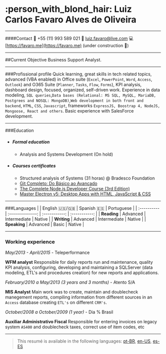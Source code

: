 # :person_with_blond_hair: Luiz Carlos Favaro Alves de Oliveira

---

####Contact
:calling: +55 (11) 993 589 021
:e-mail: luiz.favaro@live.com
:computer: [https://favaro.me](https://favaro.me) (under construction :construction:)

---

##Current Objective
Business Support Analyst.

---

###Profissional profile
Quick learning, great skills in tech related topics, advanced (VBA enabled) in Office suite (`Excel`, `PowerPoint`, `Word`, `Access`, `Outlook`) and O365 Suite (`Planner`, `Tasks`, `Flow`, `Forms`), KPI analysis, dashboard design, focused, organized, self-driven work.
Experience in data modeling, `SQL queries`,`Data bases (Relational: MS SQL, MySQL, MariaDB, Postgrees and NOSQL: MongoDB)`,`Web development in both front and backend`, `HTML`, `CSS`, `Javascript`, frameworks `ExpressJS, Boostrap 4, NodeJS, Mongoose, React and others`.
Basic experience with SalesForce development.

---

###Education

- ##### Formal education
  - Analysis and Systems Development (On hold)
- ##### Courses certificates
  - Structured analysis of Systems (31 horas) @ Bradesco Foundation
  - [Git Completo: Do Básico ao Avançado](https://www.udemy.com/certificate/UC-G9TBM6HV/)
  - [The Complete Node.js Developer Course (3rd Edition)](https://www.udemy.com/certificate/UC-F1EUNH27/)
  - [Master Electron v5: Desktop Apps with HTML, JavaScript & CSS](https://www.udemy.com/certificate/UC-3SOL87NX/)

---

###Languages
| | English :us:/:uk: | Spanish :es: | Portuguese |
| :---------- | :--------------: | :-----------: | :-----------: |
| **Reading** | Advanced | Intermediate | Native |
| **Writing** | Advanced | Intermediate | Native |
| **Speaking** | Advanced | Basic | Native |

---

### Working experience

_May/2013 - April/2015_ - Teleperformance

**WFM analyst**
Responsible for daily reports run and maintenance, quality KPI analysis, configuring, developing and maintaining a SQLServer (data modeling, ETL's and procedures creation) for new reports and applications.

_February/2010 a May/2013 (3 years and 3 months)_ - Atento S/A

**MIS Analyst**
Main work was to create, maintain and doublecheck manegement reports, compiling information from different sources in an `Access` database creating `ETL's` on different `CRM's`.

_October/2008 a October/2009 (1 year)_ - Dia % Brasil

**Auxiliar Administrativo Fiscal**
Responsible for entering invoices on legacy system `AS400` and doublecheck taxes, correct use of item codes, etc

---

> This resumé is available in the following languages:
> [pt-BR](./README_pt-BR.MD), [en-US](./README_en-US.MD), [es-ES](./README_es-ES.MD)
